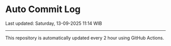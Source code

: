 # Auto Commit Log

Last updated: Saturday, 13-09-2025 11:14 WIB

---

This repository is automatically updated every 2 hour using GitHub Actions.
